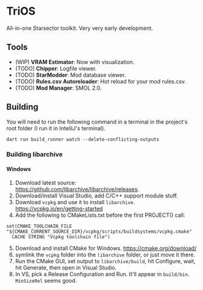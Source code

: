 # TriOS

All-in-one Starsector toolkit. Very very early development.

## Tools

- (WIP) **VRAM Estimator**: Now with visualization.
- (TODO) **Chipper**: Logfile viewer.
- (TODO) **StarModder**: Mod database viewer.
- (TODO) **Rules.csv Autoreloader**: Hot reload for your mod rules.csv.
- (TODO) **Mod Manager**: SMOL 2.0.

## Building

You will need to run the following command in a terminal in the project's root folder (I run it in IntelliJ's terminal).

```
dart run build_runner watch --delete-conflicting-outputs
```

### Building libarchive
#### Windows
1. Download latest source: https://github.com/libarchive/libarchive/releases.
2. Download/install Visual Studio, add C/C++ support module stuff.
3. Download `vcpkg` and use it to install `libarchive`. https://vcpkg.io/en/getting-started
4. Add the following to CMakeLists.txt before the first PROJECT() call:
```
set(CMAKE_TOOLCHAIN_FILE "${CMAKE_CURRENT_SOURCE_DIR}/vcpkg/scripts/buildsystems/vcpkg.cmake"
  CACHE STRING "Vcpkg toolchain file")
```
5. Download and install CMake for Windows. https://cmake.org/download/
6. symlink the `vcpkg` folder into the  `libarchive` folder, or just move it there.
7. Run the CMake GUI, set output to `libarchive/build`, hit Configure, wait, hit Generate, then open in Visual Studio.
8. In VS, pick a Release Configuration and Run. It'll appear in `build/bin`. `MinSizeRel` seems good.
